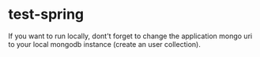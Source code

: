 # test-spring

If you want to run locally, dont't forget to change the application mongo uri to your local mongodb instance (create an user collection). 

